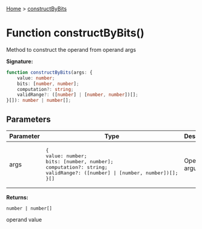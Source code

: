 [Home](../index.md) &gt; [constructByBits](./constructbybits_1.md)

# Function constructByBits()

Method to construct the operand from operand args

<b>Signature:</b>

```typescript
function constructByBits(args: {
    value: number;
    bits: [number, number];
    computation?: string;
    validRange?: ([number] | [number, number])[];
}[]): number | number[];
```

## Parameters

|  Parameter | Type | Description |
|  --- | --- | --- |
|  args | <pre>{&#010;    value: number;&#010;    bits: [number, number];&#010;    computation?: string;&#010;    validRange?: ([number] \| [number, number])[];&#010;}[]</pre> | Operand arguments |

<b>Returns:</b>

`number | number[]`

operand value

